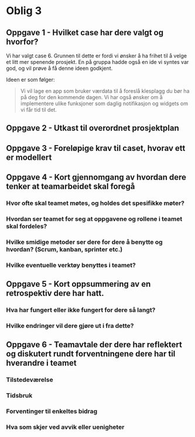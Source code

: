 # Oblig 3

## Oppgave 1 - Hvilket case har dere valgt og hvorfor?

Vi har valgt case 6. Grunnen til dette er fordi vi ønsker å ha frihet til å velge et litt mer spenende prosjekt. En på gruppa hadde også en ide vi syntes var god, og vil prøve å få denne ideen godkjent.

Ideen er som følger:

> Vi vil lage en app som bruker værdata til å foreslå klesplagg du bør ha på deg for den kommende dagen. Vi har også ønsker om å implementere ulike funksjoner som daglig notifikasjon og widgets om vi får tid til det.

## Oppgave 2 - Utkast til overordnet prosjektplan 

## Oppgave 3 - Foreløpige krav til caset, hvorav ett er modellert

## Oppgave 4 - Kort gjennomgang av hvordan dere tenker at teamarbeidet skal foregå

### Hvor ofte skal teamet møtes, og holdes det spesifikke møter?

### Hvordan ser teamet for seg at oppgavene og rollene i teamet skal fordeles?

### Hvilke smidige metoder ser dere for dere å benytte og hvordan? (Scrum, kanban, sprinter etc.)

### Hvilke eventuelle verktøy benyttes i teamet?

## Oppgave 5 - Kort oppsummering av en retrospektiv dere har hatt.

### Hva har fungert eller ikke fungert for dere så langt?

### Hvilke endringer vil dere gjøre ut i fra dette?

## Oppgave 6 - Teamavtale der dere har reflektert og diskutert rundt forventningene dere har til hverandre i teamet

### Tilstedeværelse

### Tidsbruk

### Forventinger til enkeltes bidrag

### Hva som skjer ved avvik eller uenigheter

